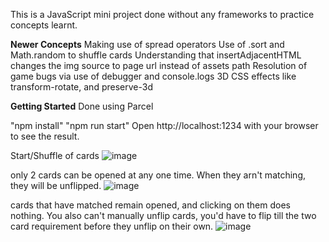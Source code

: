 This is a JavaScript mini project done without any frameworks to practice concepts learnt.

**Newer Concepts**
Making use of spread operators
Use of .sort and Math.random to shuffle cards
Understanding that insertAdjacentHTML changes the img source to page url instead of assets path
Resolution of game bugs via use of debugger and console.logs
3D CSS effects like transform-rotate, and preserve-3d


**Getting Started**
Done using Parcel

"npm install" 
"npm run start"
Open http://localhost:1234 with your browser to see the result.

Start/Shuffle of cards
![image](https://github.com/seanwongeth/Memory-game/assets/118927583/6360dbec-c2e0-4cad-932c-4fc91c4bbc40)

only 2 cards can be opened at any one time. When they arn't matching, they will be unflipped. 
![image](https://github.com/seanwongeth/Memory-game/assets/118927583/0287cda3-ee21-4e1c-89fa-ab8e8b2f4091)

cards that have matched remain opened, and clicking on them does nothing. You also can't manually unflip cards, you'd have to flip till the two card requirement before they unflip on their own.
![image](https://github.com/seanwongeth/Memory-game/assets/118927583/384227e7-13bf-4bf7-9e7e-f9c7e3ac2661)

